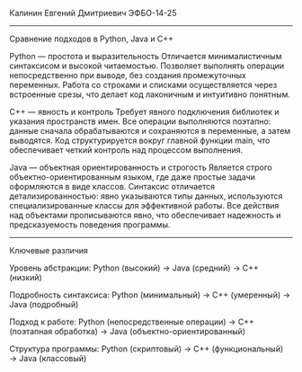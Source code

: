 Калинин Евгений Дмитриевич ЭФБО-14-25
__________________________________________________________

 Сравнение подходов в Python, Java и C++


 Python — простота и выразительность
Отличается минималистичным синтаксисом и высокой читаемостью. Позволяет выполнять операции непосредственно при выводе, без создания промежуточных переменных. Работа со строками и списками осуществляется через встроенные срезы, что делает код лаконичным и интуитивно понятным.

 C++ — явность и контроль
Требует явного подключения библиотек и указания пространств имен. Все операции выполняются поэтапно: данные сначала обрабатываются и сохраняются в переменные, а затем выводятся. Код структурируется вокруг главной функции main, что обеспечивает четкий контроль над процессом выполнения.

 Java — объектная ориентированность и строгость
Является строго объектно-ориентированным языком, где даже простые задачи оформляются в виде классов. Синтаксис отличается детализированностью: явно указываются типы данных, используются специализированные классы для эффективной работы. Все действия над объектами прописываются явно, что обеспечивает надежность и предсказуемость поведения программы.
__________________________________________________________
 Ключевые различия

Уровень абстракции: Python (высокий) → Java (средний) → C++ (низкий)

Подробность синтаксиса: Python (минимальный) → C++ (умеренный) → Java (подробный)

Подход к работе: Python (непосредственные операции) → C++ (поэтапная обработка) → Java (объектно-ориентированный)

Структура программы: Python (скриптовый) → C++ (функциональный) → Java (классовый)
